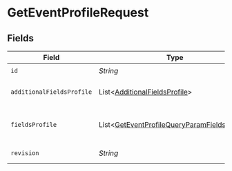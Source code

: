 # GetEventProfileRequest


## Fields

| Field                                                                                                                        | Type                                                                                                                         | Required                                                                                                                     | Description                                                                                                                  |
| ---------------------------------------------------------------------------------------------------------------------------- | ---------------------------------------------------------------------------------------------------------------------------- | ---------------------------------------------------------------------------------------------------------------------------- | ---------------------------------------------------------------------------------------------------------------------------- |
| `id`                                                                                                                         | *String*                                                                                                                     | :heavy_check_mark:                                                                                                           | ID of the event                                                                                                              |
| `additionalFieldsProfile`                                                                                                    | List\<[AdditionalFieldsProfile](../../models/operations/AdditionalFieldsProfile.md)>                                         | :heavy_minus_sign:                                                                                                           | Request additional fields not included by default in the response. Supported values: 'subscriptions', 'predictive_analytics' |
| `fieldsProfile`                                                                                                              | List\<[GetEventProfileQueryParamFieldsProfile](../../models/operations/GetEventProfileQueryParamFieldsProfile.md)>           | :heavy_minus_sign:                                                                                                           | For more information please visit https://developers.klaviyo.com/en/v2024-10-15/reference/api-overview#sparse-fieldsets      |
| `revision`                                                                                                                   | *String*                                                                                                                     | :heavy_check_mark:                                                                                                           | API endpoint revision (format: YYYY-MM-DD[.suffix])                                                                          |